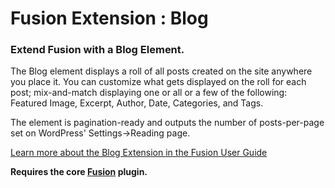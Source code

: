 # Fusion Extension : Blog

### Extend Fusion with a Blog Element.

The Blog element displays a roll of all posts created on the site anywhere you place it. You can customize what gets displayed on the roll for each post; mix-and-match displaying one or all or a few of the following: Featured Image, Excerpt, Author, Date, Categories, and Tags.

The element is pagination-ready and outputs the number of posts-per-page set on WordPress' Settings->Reading page.

[Learn more about the Blog Extension in the Fusion User Guide](http://agencydominion.helpscoutdocs.com/article/52-blog)

**Requires the core [Fusion](https://wordpress.org/plugins/fusion/) plugin.**